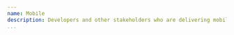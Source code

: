 ```yaml
---
name: Mobile
description: Developers and other stakeholders who are delivering mobile applications, using APIs to deliver the resources and capabilities they need to power their applications.
...
```

